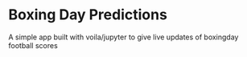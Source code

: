 # Boxing Day Predictions

A simple app built with voila/jupyter to give live updates of boxingday football scores
